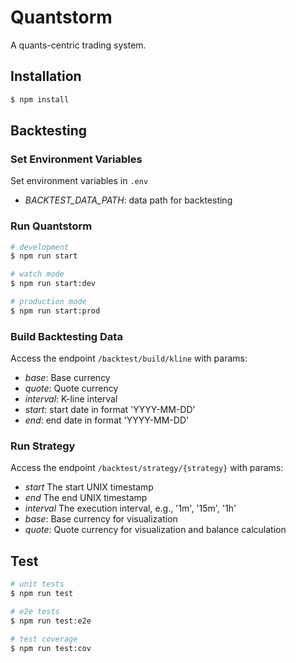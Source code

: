 # Quantstorm

A quants-centric trading system.

## Installation

```bash
$ npm install
```

## Backtesting

### Set Environment Variables

Set environment variables in `.env`

- *BACKTEST_DATA_PATH*: data path for backtesting

### Run Quantstorm

```bash
# development
$ npm run start

# watch mode
$ npm run start:dev

# production mode
$ npm run start:prod
```

### Build Backtesting Data

Access the endpoint `/backtest/build/kline` with params:

- *base*: Base currency
- *quote*: Quote currency
- *interval*: K-line interval
- *start*: start date in format 'YYYY-MM-DD'
- *end*: end date in format 'YYYY-MM-DD'

### Run Strategy

Access the endpoint `/backtest/strategy/{strategy}` with params:

- *start* The start UNIX timestamp
- *end* The end UNIX timestamp
- *interval* The execution interval, e.g., '1m', '15m', '1h'
- *base*: Base currency for visualization
- *quote*: Quote currency for visualization and balance calculation

## Test

```bash
# unit tests
$ npm run test

# e2e tests
$ npm run test:e2e

# test coverage
$ npm run test:cov
```
